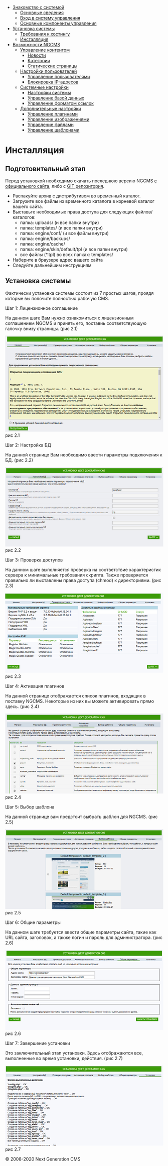 -   [Знакомство с системой]()
    -   [Основные сведения](about.html)
    -   [Вход в систему управления](enter.html)
    -   [Основные компоненты управления](components.html)
-   [Установка системы]()
    -   [Требования к хостингу](hosting.html)
    -   [Инсталляция](installation.html)
-   [Возможности NGCMS]()
    -   [Управление контентом]()
        -   [Новости](news.html)
        -   [Категории](catigories.html)
        -   [Статические страницы](static.html)
    -   [Настройки пользователей]()
        -   [Управление пользователями](users.html)
        -   [Блокировка IP-адресов](ipban.html)
    -   [Системные настройки]()
        -   [Настройки системы](config.html)
        -   [Управление базой данных](dbo.html)
        -   [Управление форматом ссылок](urls.html)
    -   [Дополнительные настройки]()
        -   [Управление плагинами](plugins.html)
        -   [Управление изображениями](images.html)
        -   [Управление файлами](files.html)
        -   [Управление шаблонами](templates.html)

Инсталляция
===========

Подготовительный этап
---------------------

Перед установкой необходимо скачать последнюю версию NGCMS [с официального сайта](http://ngcms.ru/), либо с [GIT репозитория](https://github.com/vponomarev/ngcms-core).

-   Распакуйте архив с дистрибутивом во временный каталог.
-   Загрузите все файлы из временного каталога в корневой каталог вашего сайта.
-   Выставьте необходимые права доступа для следующих файлов/каталогов:
    -   папка: uploads/ (и все папки внутри)
    -   папка: templates/ (и все папки внутри)
    -   папка: engine/conf/ (и все файлы внутри)
    -   папка: engine/backups/
    -   папка: engine/cache/
    -   папка: engine/skin/default/tpl (и все папки внутри)
    -   все файлы (\*.tpl) во всех папках: templates/
-   Наберите в браузере адрес вашего сайта
-   Следуйте дальнейшим инструкциям

Установка системы
-----------------

Фактически установка системы состоит из 7 простых шагов, проядя которые вы полочите полностью рабочую CMS.

Шаг 1: Лицензионное соглашение

На данном шаге Вам нужно ознакомиться с лицензионным соглашением NGCMS и принять его, поставиь соответствующую галочку внизу страницы. (рис 2.1)

![](images/screenshots/install_1.png)
рис 2.1

Шаг 2: Настройка БД

На данной странице Вам необходимо ввести параметры подключения к БД. (рис 2.2)

![](images/screenshots/install_2.png)
рис 2.2

Шаг 3: Проверка доступов

На данном шаге выполняется проверка на соответствие характеристик сервера к минимальные требования скрипта. Также проверяется правильно ли выставлены права доступа (chmod) к директориями. (рис 2.3)

![](images/screenshots/install_3.png)
рис 2.3

Шаг 4: Активация плагинов

На данной странице отображается список плагинов, входящих в поставку NGCMS. Некоторые из них вы можете активировать прямо здесь. (рис 2.4)

![](images/screenshots/install_4.png)
рис 2.4

Шаг 5: Выбор шаблона

На данной странице вам предстоит выбрать шаблон для NGCMS. (рис 2.5)

![](images/screenshots/install_5.png)
рис 2.5

Шаг 6: Общие параметры

На данном шаге требуется ввести общие параметры сайта, такие как URL сайта, заголовок, а также логин и пароль для администратора. (рис 2.6)

![](images/screenshots/install_6.png)
рис 2.6

Шаг 7: Завершение установки

Это заключительный этап установки. Здесь отображаются все, выполненные во время установки, действия. (рис 2.7)

![](images/screenshots/install_7.png)
рис 2.7

© 2008-2020 Next Generation CMS
